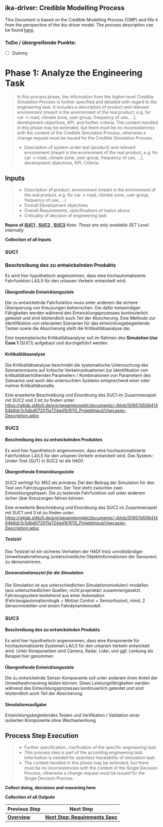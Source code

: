 ## ika-driver: Credible Modelling Process
This Document is based on the Credible Modelling Process (CMP) and fills it from the perspective of the ika-driver model. The process description can be found [here](https://gitlab.sl4to5.de/deliverables/credible-simulation-process/credible-simulation-process/-/blob/0182678762e6e3f9910246913259ae5c9fa7313b/credible_simulation_process.md#introduction).

### ToDo / übergreifende Punkte:
* [ ] Dummy


# Phase 1: Analyze the Engineering Task

> In this process phase, the information from the higher-level Credible Simulation Process is further specified and detailed with regard to the engineering task. It includes a description of product and relevant environment (meant is the environment of the real product, e.g. for car -> road, climate zone, user group, frequency of use, …), development objectives, KPI, and further criteria. The content handled in this phase may be extended, but there must be no inconsistencies with the content of the Credible Simulation Process, otherwise a change request must be issued for the Credible Simulation Process.
> 
> * Description of system under test (product) and relevant environment (meant is the environment of the real product, e.g. for car -> road, climate zone, user group, frequency of use, …), development objectives, KPI, Criteria


## Inputs

> * Description of product, environment (meant is the environment of the real product, e.g. for car -> road, climate zone, user group, frequency of use, …)
> * Overall Development objectives
> * Overall Requirements, specifications of topics above
> * Criticality of decision of engineering task

**Repos of [SUC1](https://gitlab.sl4to5.de/deliverables/use-case-definitions/usecase1/-/blob/master/Milestone2/Documentation/SUC1_CSP_Phase1_Analyze.md) , [SUC2](https://gitlab.sl4to5.de/deliverables/use-case-definitions/usecase2/-/blob/master/Milestone2/Documentation/SUC2_CSP_Phase1_Analyze.md) , [SUC3](https://gitlab.sl4to5.de/deliverables/use-case-definitions/use-case-3/-/blob/master/Milestone2/Documentation/SUC3_CSP_Phase1_Analyze.md)**
*Note: These are only available SET Level internally*

**Collection of all Inputs**

### SUC1

### Beschreibung des zu entwickelnden Produkts
Es wird hier hypothetisch angenommen, dass eine hochautomatisierte Fahrfunktion L4/L5 für den urbanen Verkehr entwickelt wird.

#### Übergreifende Entwicklungsziele
Die zu entwickelnde Fahrfunktion muss unter anderem die sichere Überquerung von Kreuzungen beherrschen. Die dafür notwendigen Fähigkeiten werden während des Entwicklungsprozesses kontinuierlich getestet und sind letztendlich auch Teil der Absicherung. Eine Methode zur Identifikation von relevanten Szenarien für das entwicklungsbegleitende Testen sowie die Absicherung stellt die Kritikalitätsanalyse dar.

Eine expemplarische Kritikalitätsanalyse soll im Rahmen des **Simulation Use Case 1** (SUC1) aufgebaut und durchgeführt werden.

#### Kritikalitätsanalyse

Die Kritikalitätsanalyse beschreibt die systematische Untersuchung des Szenarienraums auf kritische Verkehrssituationen zur Identifikation von kritikalitätserhöhenden Parametern / Kombinationen von Parametern des Szenarios und auch des untersuchten Systems entsprechend einer oder mehrer Kritikalitätsmaße.

Eine erweiterte Beschreibung und Einordnung des SUC1 im Zusammenspiel mit SUC2 und 3 ist zu finden unter:  
https://gitlab.sl4to5.de/pm/gesamtprojekt/documents/-/blob/50957d50641464b6dc1c5dbd072011a724ed1b1f/10_Projektinput/Usecases-Description.adoc

### SUC2

#### Beschreibung des zu entwickelnden Produktes
Es wird hier hypothetisch angenommen, dass eine hochautomatisierte Fahrfunktion L4/L5 für den urbanen Verkehr entwickelt wird.
Das System-Under-Test (SUT) in SUC2 ist die HADf.

#### Übergreifende Entwicklungsziele
SUC2 verfolgt für MS2 als primäres Ziel den Beitrag der Simulation für den Test von Fahrzeugsystemen. Der Test steht zwischen zwei Entwicklungsphasen.
Die zu testende Fahrfunktion soll unter anderem sicher über Kreuzungen fahren können. 

Eine erweiterte Beschreibung und Einordnung des SUC2 im Zusammenspiel mit SUC1 und 3 ist zu finden unter:  
https://gitlab.sl4to5.de/pm/gesamtprojekt/documents/-/blob/50957d50641464b6dc1c5dbd072011a724ed1b1f/10_Projektinput/Usecases-Description.adoc

##### Testziel
Das Testziel ist ein sicheres Verhalten der HADf trotz unvollständiger Umweltwahrnehmung (unterschiedliche Objektinformationen der Sensoren) zu demonstrieren.

##### Demonstrationsziel für die Simulation
Die Simulation ist aus unterschiedlichen Simulationsmodulen/-modellen (aus unterschiedlichen Quellen, nicht proprietär) zusammengesetzt. 
Fahrzeugsystem bestehend aus einer Automation (Fahrzeugautomationslogik + Motion Control + Sensorfusion), mind. 2 Sensormodellen und einem Fahrdynamikmodell.

### SUC3 

#### Beschreibung des zu entwickelnden Produkts
Es wird hier hypothetisch angenommen, dass eine Komponente für hochautomatisierte Systemen L4/L5 für den urbanen Verkehr entwickelt wird.
Unter Komponenten sind Camera, Radar, Lidar, und ggf. Lenkung als Beispiel hier genommen

#### Übergreifende Entwicklungsziele
Die zu entwickelnde Sensor Komponente soll unter anderem ihren Anteil der Umweltwahrneumng leisten können. 
Diese Leistungsfähigkeiten werden während des Entwicklungsprozesses kontinuierlich getestet und sind letztendlich auch Teil der Absicherung. 

#### Simulationsaufgabe
Entwicklungsbegleitendes Testen und Verifikation / Validation einer isolierten Komponente ohne Wechselwirkung

## Process Step Execution

> * Further specification, clarification of the specific engineering task
> * This process step is part of the according engineering task. Information is needed for seamless traceability of simulation task 
> * The content handled in this phase may be extended, but there must be no inconsistencies with the content of the Single Decision Process, otherwise a change request must be issued for the Single Decision Process.

**Collect doing, decisions and reasoning here**



**Collection of all Outputs**

| Previous Step | Next Step |
| ------ | ------ |
| [**Overview**](../../tree/master) | [**Next Step: Requirements Spec**](doc/CMP_Phase2_RequirementSpec.md) |
